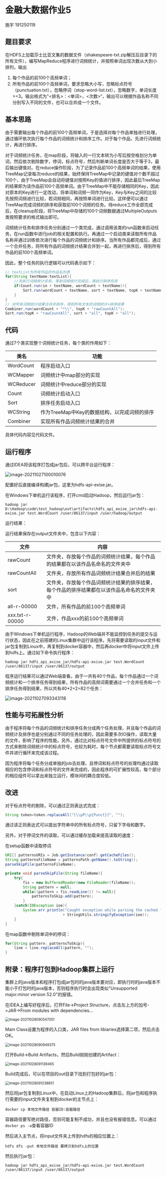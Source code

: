 # 金融大数据作业5

施宇 191250119

## 题目要求

在HDFS上加载莎士比亚文集的数据文件（shakespeare-txt.zip解压后目录下的所有文件），编写MapReduce程序进行词频统计，并按照单词出现次数从大到小排列，输出

1. 每个作品的前100个高频单词；
2. 所有作品的前100个高频单词，要求忽略大小写，忽略标点符号（punctuation.txt），忽略停词（stop-word-list.txt），忽略数字，单词长度>=3。输出格式为"<排名>：<单词>，<次数>“，输出可以根据作品名称不同分别写入不同的文件，也可以合并成一个文件。

## 基本思路

由于需要输出每个作品的前100个高频单词，于是选择对每个作品单独进行处理，通过循环依次执行每个作品的词频统计和排序工作。对于每个作品，先进行词频统计，再进行排序。

对于词频统计任务，在map阶段，将输入的一行文本转为小写后按空格划分为单词，然后依次剔除数字，停词，标点符号，然后判断单词长度是否大于等于3，最后输出键值对。在reduce操作阶段，为了记录作品前100个高频单词的结果，使用TreeMap记录每次reduce的结果，始终保持TreeMap中记录的键值对个数不超过100个，由于TreeMap会自动将键值对按照Key的值进行排序，因此最后TreeMap的结果即为该作品前100个高频单词。由于TreeMap中不能存储相同的Key，因此对原本的Key进行一定改动，将单词和词频一同作为Key，Key与Key之间的比较先按照词频进行比较，若词频相同，再按照单词进行比较。这样便可以通过TreeMap完成词频的排序和获取前100个词频的任务。待reduce工作全部完成后，在cleanup阶段，将TreeMap中存储的100个词频数据通过MultipleOutputs类按照要求的格式输出即可。

词频统计任务和排序任务分别通过一个类完成，通过调用该类的run函数来启动任务，在run函数中进行job的相关配置和执行。再通过一个启动类来读取所有作品名称并通过训练依次进行每个作品的词频统计和排序。当所有作品都完成后，通过一个合并任务，将所有作品的词频统计结果合并到一起，再进行排序后，得到所有作品的前100个高频单词。

因此，整个任务的执行逻辑可以代码表示如下：

```java
// textList为所有作品的作品名列表
for(String textName:textList){
    //先执行词频统计任务，等到词频统计完成后，再执行排序任务
    if(Count.run(in + textName, wordCount + textName)){
        Sort.run(wordCount + textName, sort + textName, topK + textName);
    }
}
// 对所有词频统计结果合并并排序，得到所有文本的词频统计+排序结果
Combiner.run(wordCount + "*\\", topK + "rawCountAll");
Sort.run(topK + "rawCountAll", sort + "all", topK + "all");
```

## 代码

通过7个类实现整个词频统计任务，每个类的作用如下：

| 类名      | 功能                                         |
| --------- | -------------------------------------------- |
| WordCount | 程序启动入口                                 |
| WCMapper  | 词频统计中map部分的实现                      |
| WCReducer | 词频统计中reduce部分的实现                   |
| Count     | 词频统计启动入口                             |
| Sort      | 排序任务启动入口                             |
| WCString  | 作为TreeMap中Key的数据结构，以完成词频的排序 |
| Combiner  | 实现所有作品词频统计结果的合并               |

具体代码内容见代码文件。

## 运行程序

通过IDEA将该程序打包成jar包后，可以跨平台运行程序：

![image-20211027100010076](C:\Users\86137\AppData\Roaming\Typora\typora-user-images\image-20211027100010076.png)

配置好后直接编译构建jar包，这里为hdfs-api-exise.jar。

在Windows下单机运行该程序，打开cmd启动Hadoop，然后运行jar包：

```shell
hadoop jar D:\Hadoop\code\test_hadoop\out\artifacts\hdfs_api_exise_jar\hdfs-api-exise.jar test.WordCount /user/86137/input /user/hadoop/output
```

运行结果：

运行结果保存在output文件夹中，包含以下内容：

| 文件            | 内容                                                         |
| --------------- | ------------------------------------------------------------ |
| rawCount        | 文件夹，存放每个作品的词频统计结果，每个作品的结果都在以该作品名命名的文件夹中 |
| rawCountAll     | 文件夹，存放所有作品词频统计结果合并后的结果                 |
| sort            | 文件夹，存放每个作品词频统计结果的排序结果，每个作品的排序结果都在以该作品名命名的文件夹中 |
| all-r-00000     | 文件，所有作品的前100个高频单词                              |
| xxx.txt-r-00000 | 文件，作品xxx的前100个高频单词                               |

由于Windows下单机运行程序，Hadoop的Web端并不能监控到任务的提交与运行状态，因此在之前搭建的Linux集群中运行该程序。先将需要读取的input文件和jar包复制到Linux中，再复制到docker容器中，然后再docker中将input文件上传到hdfs上。通过如下命令执行程序：

```
hadoop jar hdfs_api_exise_jar/hdfs-api-exise.jar test.WordCount /user/86137/input /user/86137/output
```

程序运行结果可以通过Web端查看，由于一共有40个作品，每个作品通过一个词频统计和一个排序任务得到结果，所有作品的高频词需要通过一个合并任务和一个排序任务得到结果，所以共有40*2+2=82个任务：

![image-20211027093343118](C:\Users\86137\AppData\Roaming\Typora\typora-user-images\image-20211027093343118.png)

## 性能与可拓展性分析

由于程序将每个作品的词频统计和排序任务分成两个任务处理，并且每个作品的词频统计及排序也是分别通过不同的任务处理的，因此需要多次IO操作，读取大量的文件，影响了程序的性能。另外，通过比对标点符号文件中所提供的标点符号的方式来剔除词频统计中的标点符号，也较为耗时，每个节点都需要读取标点符号文件并进行循环来完成该过程。

因为程序将每个任务分成单独的job去处理，且停词和标点符号的处理均通过读取相应的包含停词和标点符号的文件来完成的，因此程序的可扩展性较高，每个部分的相应组件可以拿出来独立运行，模块间的耦合度较低。

## 改进

对于标点符号的剔除，可以通过正则表达式完成：

```java
String token=token.replaceAll("[\\pP\\p{Punct}]", "");
```

通过该正则表达式可以提出字符串中的所有标点符号，只留下字母和数字。

另外，对于停词文件的读取，可以通过缓存加载来提高读取的速度：

在setup函数中读取停词

```java
URI[] patternsURIs = Job.getInstance(conf).getCacheFiles();
String patternsFileName = patternsPath.getName().toString();
parseSkipFile(patternsFileName);
```

```java
private void parseSkipFile(String fileName){
    try{
        fis = new BufferedReader(new FileReader(fileName));
        String pattern = null;
        while((pattern = fis.readLine()) != null){
            patternsToSkip.add(pattern);
        }
    }catch(IOException ioe){
        System.err.println("Caught exception while parsing the cached file '"
                          + StringUtils.stringifyException(ioe));
    }
}
```

在map函数中剔除单词中的停词：

```java
for(String pattern: patternsToSkip){
    line = line.replaceAll(pattern, "");
}
```

## 附录：程序打包到Hadoop集群上运行

集群上的java版本和程序打包成jar包时的java版本要对应，即执行时的java版本不能小于打包时的java版本，否则程序执行时会出现类似"Unsupported major.minor version 52.0"的报错。

在IDEA上编写好程序后，打开File->Project Structure，点击左上方的加号->JAR->From modules with dependencies...

<img src="C:\Users\86137\AppData\Roaming\Typora\typora-user-images\image-20211028090547051.png" alt="image-20211028090547051" style="zoom:80%;" />

Main Class设置为程序的入口类，JAR files from libiaries选择第二项，然后点击OK。

<img src="C:\Users\86137\AppData\Roaming\Typora\typora-user-images\image-20211028090949375.png" alt="image-20211028090949375" style="zoom:80%;" />

打开Build->Build Artifacts，然后Build刚刚创建的Artifact：

<img src="C:\Users\86137\AppData\Roaming\Typora\typora-user-images\image-20211028091139465.png" alt="image-20211028091139465" style="zoom:80%;" />

Build完成后，可以在项目的out目录下找到打包好的jar包：

<img src="C:\Users\86137\AppData\Roaming\Typora\typora-user-images\image-20211028091238851.png" alt="image-20211028091238851" style="zoom:80%;" />

然后将jar包复制到Linux中，在启动Linux上的Hadoop集群后，将jar包和程序执行需要的input文件夹复制到docker的主节点上：

```shell
docker cp 本地文件路径 容器ID:容器路径
```

容器路径要写绝对路径，否则可能复制不成功，并且也没有报错信息。可以通过`docker ps -a`查看容器ID

然后进入主节点，将input文件夹上传到hdfs的相应位置上：

```shell
hdfs dfs -put 本地文件路径 要拷贝到hdfs上的位置
```

然后执行jar包：

```shell
hadoop jar hdfs_api_exise_jar/hdfs-api-exise.jar test.WordCount /user/86137/input /user/86137/output
```

